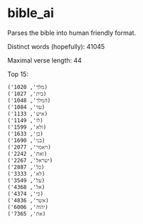 # bible_ai
Parses the bible into human friendly format.

Distinct words (hopefully): 41045


Maximal verse length:  44

Top 15:
```
('מלך', 1020)
('בית', 1027)
('המלך', 1048)
('עד', 1084)
('איש', 1133)
('לו', 1149)
('ולא', 1599)
('בן', 1633)
('בני', 1690)
('ויאמר', 2077)
('ואת', 2242)
('ישראל', 2267)
('כל', 2887)
('לא', 3333)
('על', 3549)
('אל', 4368)
('כי', 4374)
('אשר', 4836)
('יהוה', 6006)
('את', 7365)
```

